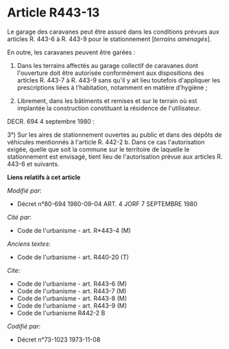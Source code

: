 # Article R443-13

Le garage des caravanes peut être assuré dans les conditions prévues aux articles R. 443-6 à R. 443-9 pour le stationnement
[*terrains aménagés*].

En outre, les caravanes peuvent être garées :

1. Dans les terrains affectés au garage collectif de caravanes dont l'ouverture doit être autorisée conformément aux
dispositions des articles R. 443-7 à R. 443-9 sans qu'il y ait lieu toutefois d'appliquer les prescriptions liées à
l'habitation, notamment en matière d'hygiène ;

2. Librement, dans les bâtiments et remises et sur le terrain où est implantée la construction constituant la résidence de
l'utilisateur.

DECR. 694 4 septembre 1980 :

3°) Sur les aires de stationnement ouvertes au public et dans des dépôts de véhicules mentionnés à l'article R. 442-2 b. Dans
ce cas l'autorisation exigée, quelle que soit la commune sur le territoire de laquelle le stationnement est envisagé, tient
lieu de l'autorisation prévue aux articles R. 443-6 et suivants.

**Liens relatifs à cet article**

_Modifié par_:

  - Décret n°80-694 1980-09-04 ART. 4 JORF 7 SEPTEMBRE 1980

_Cité par_:

  - Code de l'urbanisme - art. R*443-4 (M)

_Anciens textes_:

  - Code de l'urbanisme - art. R440-20 (T)

_Cite_:

  - Code de l'urbanisme - art. R443-6 (M)
  - Code de l'urbanisme - art. R443-7 (M)
  - Code de l'urbanisme - art. R443-8 (M)
  - Code de l'urbanisme - art. R443-9 (M)
  - Code de l'urbanisme R442-2 B

_Codifié par_:

  - Décret n°73-1023 1973-11-08
